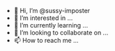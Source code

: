 - 👋 Hi, I’m @sussy-imposter
- 👀 I’m interested in ...
- 🌱 I’m currently learning ...
- 💞️ I’m looking to collaborate on ...
- 📫 How to reach me ...

<!---
sussy-imposter/sussy-imposter is a ✨ special ✨ repository because its `README.md` (this file) appears on your GitHub profile.
You can click the Preview link to take a look at your changes.
--->
